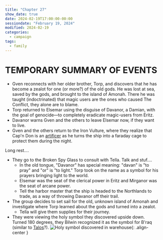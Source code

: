 ```yaml
---
title: "Chapter 27"
show_date: true
date: 2024-02-19T17:00:00-00:00
sessiondate: "February 19, 2024"
modified: 2024-02-19
categories:
  - campaign
tags:
  - family
---
```


# TEMPORARY SUMMARY OF EVENTS

* Gven reconnects with her older brother, Torp, and discovers that he has become a zealot
  for one (or more?) of the old gods. He was lost at sea, saved by the gods, and brought
  to the island of Amonah. There he was taught (indoctrinated) that magic users are the
  ones who caused The Conflict, they alone are to blame.
* Torp returned to Elsemar using the disguise of Davanor, a Damian, with the goal of
  genocide—to completely eradicate magic-users from Eritz.
* Davanor warns Gven and the others to leave Elsemar now, if they want to live.
* Gven and the others return to the Iron Vulture, where they realize that Cap'n Don is
  an [artificer](http://dnd5e.wikidot.com/artificer) as he turns the ship into a faraday
  cage to protect them during the night.

Long rest....

* They go to the Broken Spy Glass to consult with Tella. Talk and stuf....
  * In the old tongue, "Davanor" has special meaning: "davan" is "to pray" and "or" is "to light."
    Torp took on the name as a symbol for his prayers bringing light to the world.
  * Elsemar was the seat of the clerical power in Eritz and Mirganor was the seat of arcane power.
  * Tell the harbor master that the ship is headed to the Northlands to trade, as a way
    of throwing Davanor off their trail.
* The group decides to set sail for the old, unknown island of Amonah and investigate
  where Torp learned about the gods and turned into a zealot.
  * Tella will give them supplies for their journey.
* They were viewing the holy symbol they discovered upside down. Turned 180 degrees, they
  Bilwin recognized it as the symbol for B'raq (similar to [Talos](https://forgottenrealms.fandom.com/wiki/Talos)?).
![Holy symbol discovered in warehouse](/dnd/assets/images/ch28-holy-symbol-braq.png){: .align-center }

<!-- em dash: — | kebyoard shortcut = Option + Shift + Dash (-) -->
<!-- https://oatcookies.neocities.org/dndmoney to convert copper, silver, gold, and more into CP -->
<!--
    Lists of spells for the classes:
    - Cleric spells: https://www.dndbeyond.com/spells/class/cleric 
    - Druid spells: https://www.dndbeyond.com/spells/class/druid
    - Sorcerer spells: https://www.dndbeyond.com/spells/class/sorcerer
    Monsters: https://www.dndbeyond.com/monsters
-->
